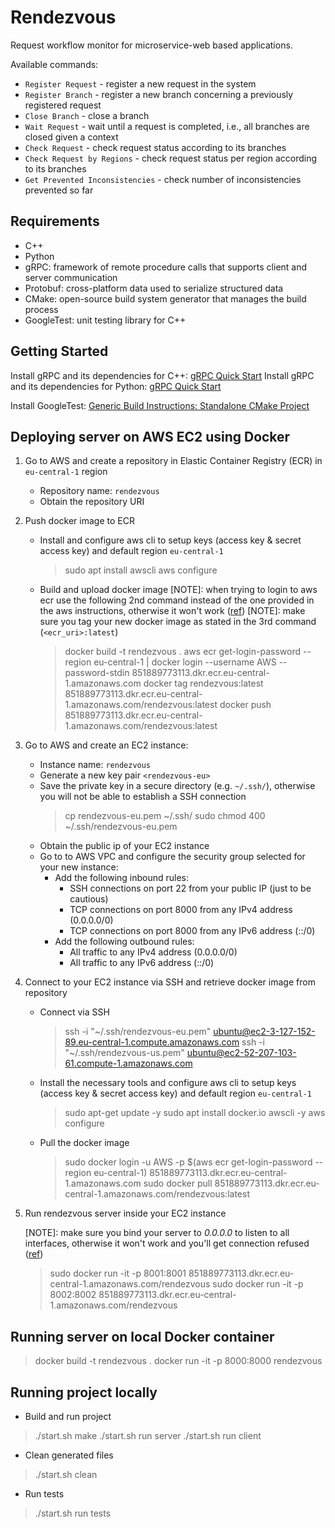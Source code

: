 # Rendezvous

Request workflow monitor for microservice-web based applications.

Available commands:

- `Register Request` - register a new request in the system
- `Register Branch` - register a new branch concerning a previously registered request
- `Close Branch` - close a branch
- `Wait Request` - wait until a request is completed, i.e., all branches are closed given a context
- `Check Request` - check request status according to its branches
- `Check Request by Regions` - check request status per region according to its branches
- `Get Prevented Inconsistencies` - check number of inconsistencies prevented so far

## Requirements

- C++
- Python
- gRPC: framework of remote procedure calls that supports client and server communication
- Protobuf: cross-platform data used to serialize structured data
- CMake: open-source build system generator that manages the build process
- GoogleTest: unit testing library for C++

## Getting Started

Install gRPC and its dependencies for C++: [gRPC Quick Start](https://grpc.io/docs/languages/cpp/quickstart/#install-grpc)
Install gRPC and its dependencies for Python: [gRPC Quick Start](https://grpc.io/docs/languages/python/quickstart/)

Install GoogleTest: [Generic Build Instructions: Standalone CMake Project](https://github.com/google/googletest/blob/main/googletest/README.md#standalone-cmake-project)

## Deploying server on AWS EC2 using Docker

1. Go to AWS and create a repository in Elastic Container Registry (ECR) in `eu-central-1` region
    - Repository name: `rendezvous`
    - Obtain the repository URI

2. Push docker image to ECR
    - Install and configure aws cli to setup keys (access key & secret access key) and default region `eu-central-1`
        > sudo apt install awscli
        > aws configure
    - Build and upload docker image
    [NOTE]: when trying to login to aws ecr use the following 2nd command instead of the one provided in the aws instructions, otherwise it won't work ([ref](https://stackoverflow.com/questions/60583847/aws-ecr-saying-cannot-perform-an-interactive-login-from-a-non-tty-device-after))
    [NOTE]: make sure you tag your new docker image as stated in the 3rd command (`<ecr_uri>:latest`)
        > docker build -t rendezvous .
        > aws ecr get-login-password --region eu-central-1 | docker login --username AWS --password-stdin 851889773113.dkr.ecr.eu-central-1.amazonaws.com
        > docker tag rendezvous:latest 851889773113.dkr.ecr.eu-central-1.amazonaws.com/rendezvous:latest
        > docker push 851889773113.dkr.ecr.eu-central-1.amazonaws.com/rendezvous:latest

3. Go to AWS and create an EC2 instance:
    - Instance name: `rendezvous`
    - Generate a new key pair `<rendezvous-eu>`
    - Save the private key in a secure directory (e.g. `~/.ssh/`), otherwise you will not be able to establish a SSH connection
        > cp rendezvous-eu.pem ~/.ssh/
        > sudo chmod 400 ~/.ssh/rendezvous-eu.pem
    - Obtain the public ip of your EC2 instance
    - Go to to AWS VPC and configure the security group selected for your new instance:
      - Add the following inbound rules:
        - SSH connections on port 22 from your public IP (just to be cautious)
        - TCP connections on port 8000 from any IPv4 address (0.0.0.0/0)
        - TCP connections on port 8000 from any IPv6 address (::/0)
      - Add the following outbound rules:
        - All traffic to any IPv4 address (0.0.0.0/0)
        - All traffic to any IPv6 address (::/0)

4. Connect to your EC2 instance via SSH and retrieve docker image from repository
    - Connect via SSH
        > ssh -i "~/.ssh/rendezvous-eu.pem" ubuntu@ec2-3-127-152-89.eu-central-1.compute.amazonaws.com
        > ssh -i "~/.ssh/rendezvous-us.pem" ubuntu@ec2-52-207-103-61.compute-1.amazonaws.com
    - Install the necessary tools and configure aws cli to setup keys (access key & secret access key) and default region `eu-central-1`
        > sudo apt-get update -y
        > sudo apt install docker.io awscli -y
        > aws configure
    - Pull the docker image
        > sudo docker login -u AWS -p $(aws ecr get-login-password --region eu-central-1) 851889773113.dkr.ecr.eu-central-1.amazonaws.com
        > sudo docker pull 851889773113.dkr.ecr.eu-central-1.amazonaws.com/rendezvous:latest

5. Run rendezvous server inside your EC2 instance

    [NOTE]: make sure you bind your server to *0.0.0.0* to listen to all interfaces, otherwise it won't work and you'll get connection refused ([ref](https://pythonspeed.com/articles/docker-connection-refused/))

    > sudo docker run -it -p 8001:8001 851889773113.dkr.ecr.eu-central-1.amazonaws.com/rendezvous
    > sudo docker run -it -p 8002:8002 851889773113.dkr.ecr.eu-central-1.amazonaws.com/rendezvous

## Running server on local Docker container

> docker build -t rendezvous .
> docker run -it -p 8000:8000 rendezvous

## Running project locally

- Build and run project

> ./start.sh make
> ./start.sh run server
> ./start.sh run client

- Clean generated files

> ./start.sh clean

- Run tests
  
> ./start.sh run tests